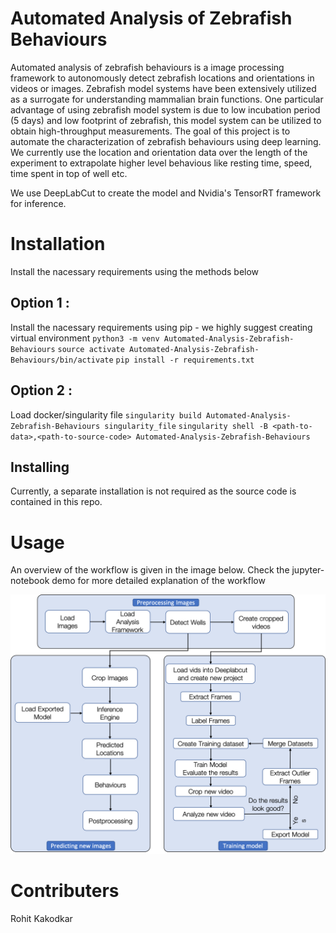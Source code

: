 # Automated Analysis of Zebrafish Behaviours

Automated analysis of zebrafish behaviours is a image processing framework to autonomously detect zebrafish locations and orientations in videos or images. Zebrafish model systems have been extensively utilized as a surrogate for understanding mammalian brain functions. One particular advantage of using zebrafish model system is due to low incubation period (5 days) and low footprint of zebrafish, this model system can be utilized to obtain high-throughput measurements. The goal of this project is to automate the characterization of zebrafish behaviours using deep learning. We currently use the location and orientation data over the length of the experiment to extrapolate higher level behavious like resting time, speed, time spent in top of well etc.

We use DeepLabCut to create the model and Nvidia's TensorRT framework for inference.

# Installation

Install the nacessary requirements using the methods below

## Option 1 :
Install the nacessary requirements using pip - we highly suggest creating virtual environment
`python3 -m venv Automated-Analysis-Zebrafish-Behaviours`
`source activate Automated-Analysis-Zebrafish-Behaviours/bin/activate`
`pip install -r requirements.txt`

## Option 2 :
Load docker/singularity file 
`singularity build Automated-Analysis-Zebrafish-Behaviours singularity_file`
`singularity shell -B <path-to-data>,<path-to-source-code> Automated-Analysis-Zebrafish-Behaviours`

## Installing 
Currently, a separate installation is not required as the source code is contained in this repo.

# Usage

An overview of the workflow is given  in the image below. Check the jupyter-notebook demo for more detailed explanation of the workflow

![Workflow](images/Workflow.png?raw=True "Workflow")

# Contributers

Rohit Kakodkar